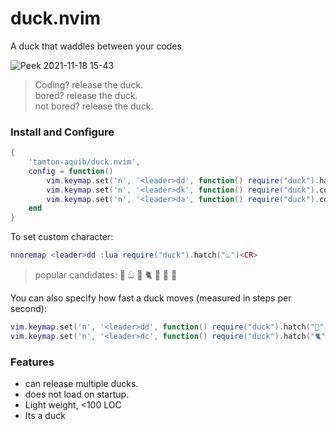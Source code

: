 # duck.nvim

A duck that waddles between your codes

![Peek 2021-11-18 15-43](https://user-images.githubusercontent.com/77913442/142396581-787616c0-92c9-4ddd-aa15-7bd218f6011b.gif)

> Coding? release the duck. <br />
> bored? release the duck. <br />
> not bored? release the duck. <br />

### Install and Configure

```lua
{
    'tamton-aquib/duck.nvim',
    config = function()
        vim.keymap.set('n', '<leader>dd', function() require("duck").hatch() end, {})
        vim.keymap.set('n', '<leader>dk', function() require("duck").cook() end, {})
        vim.keymap.set('n', '<leader>da', function() require("duck").cook_all() end, {})
    end
}
```

To set custom character:
```lua
nnoremap <leader>dd :lua require("duck").hatch("ඞ")<CR>
```
> popular candidates: 🦆 ඞ  🦀 🐈 🐎 🦖 🐤 

You can also specify how fast a duck moves (measured in steps per second):
```lua
vim.keymap.set('n', '<leader>dd', function() require("duck").hatch("🦆", 10) end, {}) -- A pretty fast duck
vim.keymap.set('n', '<leader>dc', function() require("duck").hatch("🐈", 0.75) end, {}) -- Quite a mellow cat
```

### Features
- can release multiple ducks.
- does not load on startup.
- Light weight, <100 LOC
- Its a duck
